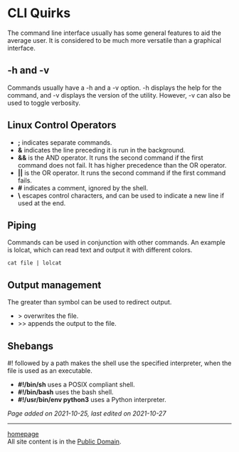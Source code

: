 # CLI Quirks
The command line interface usually has some general features to aid the average user.
It is considered to be much more versatile than a graphical interface.

## -h and -v
Commands usually have a -h and a -v option. -h displays the help for the
command, and -v displays the version of the utility. However, -v can also be
used to toggle verbosity.

## Linux Control Operators
- **;** indicates separate commands.
- **&** indicates the line preceding it is run in the background.
- **&&** is the AND operator. It runs the second command if the first command does not fail. It has higher precedence than the OR operator.
- **||** is the OR operator. It runs the second command if the first command fails.
- **#** indicates a comment, ignored by the shell.
- **\\** escapes control characters, and can be used to indicate a new line if used at the end.

## Piping
Commands can be used in conjunction with other commands. An example is lolcat, which can read text and output it with different colors.

<code>cat file | lolcat</code>

## Output management
The greater than symbol can be used to redirect output.
- \> overwrites the file.
- \>> appends the output to the file.

## Shebangs
#! followed by a path makes the shell use the specified interpreter, when the file is used as an executable.
- **#!/bin/sh** uses a POSIX compliant shell.
- **#!/bin/bash** uses the bash shell.
- **#!/usr/bin/env python3** uses a Python interpreter.

*Page added on 2021-10-25, last edited on 2021-10-27*

---

[homepage](../index.html)\
All site content is in the [Public Domain](http://unlicense.org/).
